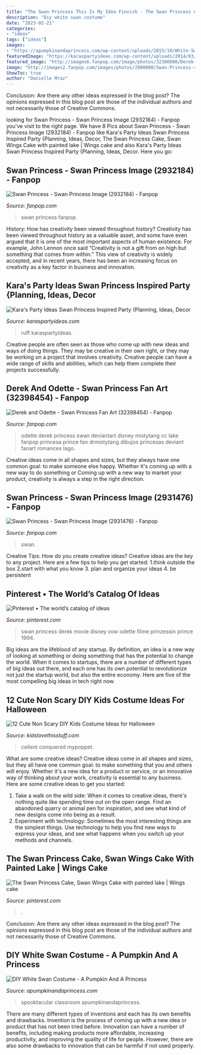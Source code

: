 ```yaml
---
title: "The Swan Princess This Is My Idea Finnish - The Swan Princess Cake, Swan Wings Cake With Painted Lake"
description: "Diy white swan costume"
date: "2023-02-21"
categories:
- "ideas"
tags: ["ideas"]
images:
- "https://apumpkinandaprincess.com/wp-content/uploads/2015/10/White-Swan-Ballerina-Costume.jpg"
featuredImage: "https://karaspartyideas.com/wp-content/uploads/2014/03/Swan-Princess-Inspired-Party-via-Karas-Party-Ideas-KarasPartyIdeas.com-swanprincessparty-teaparty-movieviewingparty-princessparty-swanprincessfun-partyideas11.jpg"
featured_image: "http://images6.fanpop.com/image/photos/32300000/Derek-and-Odette-swan-princess-32398454-903-884.jpg"
image: "http://images2.fanpop.com/images/photos/2900000/Swan-Princess-swan-princess-2932184-608-336.jpg"
ShowToc: true
author: "Danielle Mraz"
---
```



Conclusion: Are there any other ideas expressed in the blog post?
The opinions expressed in this blog post are those of the individual authors and not necessarily those of Creative Commons.

	

		
looking for Swan Princess - Swan Princess Image (2932184) - Fanpop you've visit to the right page. We have 8 Pics about Swan Princess - Swan Princess Image (2932184) - Fanpop like Kara&#039;s Party Ideas Swan Princess Inspired Party {Planning, Ideas, Decor, The Swan Princess Cake, Swan Wings Cake with painted lake | Wings cake and also Kara&#039;s Party Ideas Swan Princess Inspired Party {Planning, Ideas, Decor. Here you go:
		
    
## Swan Princess - Swan Princess Image (2932184) - Fanpop

<img loading=lazy src="http://images2.fanpop.com/images/photos/2900000/Swan-Princess-swan-princess-2932184-608-336.jpg" onerror="this.onerror=null;this.src='https://tse2.mm.bing.net/th?id=OIP.3YKA63VNhkP725MaE_TNHQHaEF&amp;pid=15.1';" alt="Swan Princess - Swan Princess Image (2932184) - Fanpop">

_Source: fanpop.com_

>swan princess fanpop. 

	

History: How has creativity been viewed throughout history?
Creativity has been viewed throughout history as a valuable asset, and some have even argued that it is one of the most important aspects of human existence. For example, John Lennon once said “Creativity is not a gift from on high but something that comes from within.” This view of creativity is widely accepted, and in recent years, there has been an increasing focus on creativity as a key factor in business and innovation.

    
## Kara&#039;s Party Ideas Swan Princess Inspired Party {Planning, Ideas, Decor

<img loading=lazy src="https://karaspartyideas.com/wp-content/uploads/2014/03/Swan-Princess-Inspired-Party-via-Karas-Party-Ideas-KarasPartyIdeas.com-swanprincessparty-teaparty-movieviewingparty-princessparty-swanprincessfun-partyideas11.jpg" onerror="this.onerror=null;this.src='https://tse1.mm.bing.net/th?id=OIP.q0UKmdqDHcjb1Sp-5O38HQHaHa&amp;pid=15.1';" alt="Kara&#039;s Party Ideas Swan Princess Inspired Party {Planning, Ideas, Decor">

_Source: karaspartyideas.com_

>ruff karaspartyideas. 

	

Creative people are often seen as those who come up with new ideas and ways of doing things. They may be creative in their own right, or they may be working on a project that involves creativity. Creative people can have a wide range of skills and abilities, which can help them complete their projects successfully.

    
## Derek And Odette - Swan Princess Fan Art (32398454) - Fanpop

<img loading=lazy src="http://images6.fanpop.com/image/photos/32300000/Derek-and-Odette-swan-princess-32398454-903-884.jpg" onerror="this.onerror=null;this.src='https://tse3.mm.bing.net/th?id=OIP.rNKL6oJITtB3-IfxC5VG0QHaHQ&amp;pid=15.1';" alt="Derek and Odette - Swan Princess Fan Art (32398454) - Fanpop">

_Source: fanpop.com_

>odette derek princess swan deviantart disney mistytang cc lake fanpop princesa prince fan drmistytang dibujos princesas deviant fanart romances lago. 

	

Creative ideas come in all shapes and sizes, but they always have one common goal: to make someone else happy. Whether it's coming up with a new way to do something or Coming up with a new way to market your product, creativity is always a step in the right direction.

    
## Swan Princess - Swan Princess Image (2931476) - Fanpop

<img loading=lazy src="http://images2.fanpop.com/images/photos/2900000/Swan-Princess-swan-princess-2931476-608-336.jpg" onerror="this.onerror=null;this.src='https://tse4.mm.bing.net/th?id=OIP.IgBR4vlHvSzmXCutdrCH2gHaEF&amp;pid=15.1';" alt="Swan Princess - Swan Princess Image (2931476) - Fanpop">

_Source: fanpop.com_

>swan. 

	

Creative Tips: How do you create creative ideas?
Creative ideas are the key to any project. Here are a few tips to help you get started: 
1.think outside the box 
2.start with what you know 
3. plan and organize your ideas 
4. be persistent 

    
## Pinterest • The World’s Catalog Of Ideas

<img loading=lazy src="https://s-media-cache-ak0.pinimg.com/736x/67/c9/61/67c961b37d8c0d2b6c51b5b9eeb0fd24.jpg" onerror="this.onerror=null;this.src='https://tse2.mm.bing.net/th?id=OIP.xsPkuzszAzNLo4etgeJQ8wHaEK&amp;pid=15.1';" alt="Pinterest • The world’s catalog of ideas">

_Source: pinterest.com_

>swan princess derek movie disney vow odette filme prinzessin prince 1994. 

	

Big ideas are the lifeblood of any startup. By definition, an idea is a new way of looking at something or doing something that has the potential to change the world. When it comes to startups, there are a number of different types of big ideas out there, and each one has its own potential to revolutionize not just the startup world, but also the entire economy. Here are five of the most compelling big ideas in tech right now.

    
## 12 Cute Non Scary DIY Kids Costume Ideas For Halloween

<img loading=lazy src="https://kidslovethisstuff.com/wp-content/uploads/2015/10/Non-scary-kids-Halloween-costumes-to-DIY-The-egg-costume.jpg" onerror="this.onerror=null;this.src='https://tse2.mm.bing.net/th?id=OIP.ke_n7fsbBF2grhAy5ewNzgHaKi&amp;pid=15.1';" alt="12 Cute Non Scary DIY Kids Costume Ideas for Halloween">

_Source: kidslovethisstuff.com_

>cellent conquered mypoppet. 

	

What are some creative ideas?
Creative ideas come in all shapes and sizes, but they all have one common goal: to make something that you and others will enjoy. Whether it's a new idea for a product or service, or an innovative way of thinking about your work, creativity is essential to any business. Here are some creative ideas to get you started: 
1. Take a walk on the wild side: When it comes to creative ideas, there's nothing quite like spending time out on the open range. Find an abandoned quarry or animal pen for inspiration, and see what kind of new designs come into being as a result. 
2. Experiment with technology: Sometimes the most interesting things are the simplest things. Use technology to help you find new ways to express your ideas, and see what happens when you switch up your methods and channels. 

    
## The Swan Princess Cake, Swan Wings Cake With Painted Lake | Wings Cake

<img loading=lazy src="https://i.pinimg.com/originals/7e/27/6e/7e276e98dc716cbccb84ee867a6de657.jpg" onerror="this.onerror=null;this.src='https://tse1.mm.bing.net/th?id=OIP.upNY7S2jVcM7tZMQm68-dgHaHo&amp;pid=15.1';" alt="The Swan Princess Cake, Swan Wings Cake with painted lake | Wings cake">

_Source: pinterest.com_

>. 

	

Conclusion: Are there any other ideas expressed in the blog post?
The opinions expressed in this blog post are those of the individual authors and not necessarily those of Creative Commons.

    
## DIY White Swan Costume - A Pumpkin And A Princess

<img loading=lazy src="https://apumpkinandaprincess.com/wp-content/uploads/2015/10/White-Swan-Ballerina-Costume.jpg" onerror="this.onerror=null;this.src='https://tse1.mm.bing.net/th?id=OIP.qeDi6dt_X4xJb52uTZTa2QHaLF&amp;pid=15.1';" alt="DIY White Swan Costume - A Pumpkin And A Princess">

_Source: apumpkinandaprincess.com_

>spooktacular classroom apumpkinandaprincess. 

	

There are many different types of inventions and each has its own benefits and drawbacks.
Invention is the process of coming up with a new idea or product that has not been tried before. Innovation can have a number of benefits, including making products more affordable, increasing productivity, and improving the quality of life for people. However, there are also some drawbacks to innovation that can be harmful if not used properly.

